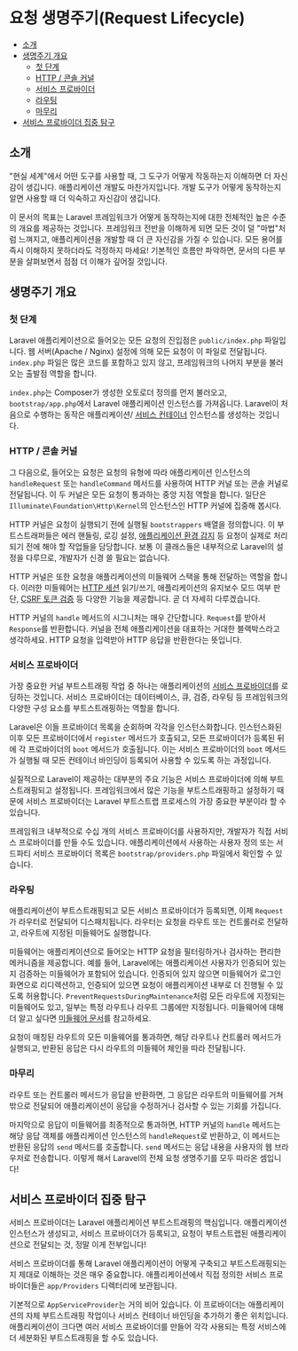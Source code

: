 # 요청 생명주기(Request Lifecycle)

- [소개](#introduction)
- [생명주기 개요](#lifecycle-overview)
    - [첫 단계](#first-steps)
    - [HTTP / 콘솔 커널](#http-console-kernels)
    - [서비스 프로바이더](#service-providers)
    - [라우팅](#routing)
    - [마무리](#finishing-up)
- [서비스 프로바이더 집중 탐구](#focus-on-service-providers)

<a name="introduction"></a>
## 소개

"현실 세계"에서 어떤 도구를 사용할 때, 그 도구가 어떻게 작동하는지 이해하면 더 자신감이 생깁니다. 애플리케이션 개발도 마찬가지입니다. 개발 도구가 어떻게 동작하는지 알면 사용할 때 더 익숙하고 자신감이 생깁니다.

이 문서의 목표는 Laravel 프레임워크가 어떻게 동작하는지에 대한 전체적인 높은 수준의 개요를 제공하는 것입니다. 프레임워크 전반을 이해하게 되면 모든 것이 덜 "마법"처럼 느껴지고, 애플리케이션을 개발할 때 더 큰 자신감을 가질 수 있습니다. 모든 용어를 즉시 이해하지 못하더라도 걱정하지 마세요! 기본적인 흐름만 파악하면, 문서의 다른 부분을 살펴보면서 점점 더 이해가 깊어질 것입니다.

<a name="lifecycle-overview"></a>
## 생명주기 개요

<a name="first-steps"></a>
### 첫 단계

Laravel 애플리케이션으로 들어오는 모든 요청의 진입점은 `public/index.php` 파일입니다. 웹 서버(Apache / Nginx) 설정에 의해 모든 요청이 이 파일로 전달됩니다. `index.php` 파일은 많은 코드를 포함하고 있지 않고, 프레임워크의 나머지 부분을 불러오는 출발점 역할을 합니다.

`index.php`는 Composer가 생성한 오토로더 정의를 먼저 불러오고, `bootstrap/app.php`에서 Laravel 애플리케이션 인스턴스를 가져옵니다. Laravel이 처음으로 수행하는 동작은 애플리케이션/ [서비스 컨테이너](/docs/{{version}}/container) 인스턴스를 생성하는 것입니다.

<a name="http-console-kernels"></a>
### HTTP / 콘솔 커널

그 다음으로, 들어오는 요청은 요청의 유형에 따라 애플리케이션 인스턴스의 `handleRequest` 또는 `handleCommand` 메서드를 사용하여 HTTP 커널 또는 콘솔 커널로 전달됩니다. 이 두 커널은 모든 요청이 통과하는 중앙 지점 역할을 합니다. 일단은 `Illuminate\Foundation\Http\Kernel`의 인스턴스인 HTTP 커널에 집중해 봅시다.

HTTP 커널은 요청이 실행되기 전에 실행될 `bootstrappers` 배열을 정의합니다. 이 부트스트래퍼들은 에러 핸들링, 로깅 설정, [애플리케이션 환경 감지](/docs/{{version}}/configuration#environment-configuration) 등 요청이 실제로 처리되기 전에 해야 할 작업들을 담당합니다. 보통 이 클래스들은 내부적으로 Laravel의 설정을 다루므로, 개발자가 신경 쓸 필요는 없습니다.

HTTP 커널은 또한 요청을 애플리케이션의 미들웨어 스택을 통해 전달하는 역할을 합니다. 이러한 미들웨어는 [HTTP 세션](/docs/{{version}}/session) 읽기/쓰기, 애플리케이션의 유지보수 모드 여부 판단, [CSRF 토큰 검증](/docs/{{version}}/csrf) 등 다양한 기능을 제공합니다. 곧 더 자세히 다루겠습니다.

HTTP 커널의 `handle` 메서드의 시그니처는 매우 간단합니다. `Request`를 받아서 `Response`를 반환합니다. 커널을 전체 애플리케이션을 대표하는 거대한 블랙박스라고 생각하세요. HTTP 요청을 입력받아 HTTP 응답을 반환한다는 뜻입니다.

<a name="service-providers"></a>
### 서비스 프로바이더

가장 중요한 커널 부트스트래핑 작업 중 하나는 애플리케이션의 [서비스 프로바이더](/docs/{{version}}/providers)를 로딩하는 것입니다. 서비스 프로바이더는 데이터베이스, 큐, 검증, 라우팅 등 프레임워크의 다양한 구성 요소를 부트스트래핑하는 역할을 합니다.

Laravel은 이들 프로바이더 목록을 순회하며 각각을 인스턴스화합니다. 인스턴스화된 이후 모든 프로바이더에서 `register` 메서드가 호출되고, 모든 프로바이더가 등록된 뒤에 각 프로바이더의 `boot` 메서드가 호출됩니다. 이는 서비스 프로바이더의 `boot` 메서드가 실행될 때 모든 컨테이너 바인딩이 등록되어 사용할 수 있도록 하는 과정입니다.

실질적으로 Laravel이 제공하는 대부분의 주요 기능은 서비스 프로바이더에 의해 부트스트래핑되고 설정됩니다. 프레임워크에서 많은 기능을 부트스트래핑하고 설정하기 때문에 서비스 프로바이더는 Laravel 부트스트랩 프로세스의 가장 중요한 부분이라 할 수 있습니다.

프레임워크 내부적으로 수십 개의 서비스 프로바이더를 사용하지만, 개발자가 직접 서비스 프로바이더를 만들 수도 있습니다. 애플리케이션에서 사용하는 사용자 정의 또는 서드파티 서비스 프로바이더 목록은 `bootstrap/providers.php` 파일에서 확인할 수 있습니다.

<a name="routing"></a>
### 라우팅

애플리케이션이 부트스트래핑되고 모든 서비스 프로바이더가 등록되면, 이제 `Request`가 라우터로 전달되어 디스패치됩니다. 라우터는 요청을 라우트 또는 컨트롤러로 전달하고, 라우트에 지정된 미들웨어도 실행합니다.

미들웨어는 애플리케이션으로 들어오는 HTTP 요청을 필터링하거나 검사하는 편리한 메커니즘을 제공합니다. 예를 들어, Laravel에는 애플리케이션 사용자가 인증되어 있는지 검증하는 미들웨어가 포함되어 있습니다. 인증되어 있지 않으면 미들웨어가 로그인 화면으로 리디렉션하고, 인증되어 있으면 요청이 애플리케이션 내부로 더 진행될 수 있도록 허용합니다. `PreventRequestsDuringMaintenance`처럼 모든 라우트에 지정되는 미들웨어도 있고, 일부는 특정 라우트나 라우트 그룹에만 지정됩니다. 미들웨어에 대해 더 알고 싶다면 [미들웨어 문서](/docs/{{version}}/middleware)를 참고하세요.

요청이 매칭된 라우트의 모든 미들웨어를 통과하면, 해당 라우트나 컨트롤러 메서드가 실행되고, 반환된 응답은 다시 라우트의 미들웨어 체인을 따라 전달됩니다.

<a name="finishing-up"></a>
### 마무리

라우트 또는 컨트롤러 메서드가 응답을 반환하면, 그 응답은 라우트의 미들웨어를 거쳐 밖으로 전달되어 애플리케이션이 응답을 수정하거나 검사할 수 있는 기회를 가집니다.

마지막으로 응답이 미들웨어를 최종적으로 통과하면, HTTP 커널의 `handle` 메서드는 해당 응답 객체를 애플리케이션 인스턴스의 `handleRequest`로 반환하고, 이 메서드는 반환된 응답의 `send` 메서드를 호출합니다. `send` 메서드는 응답 내용을 사용자의 웹 브라우저로 전송합니다. 이렇게 해서 Laravel의 전체 요청 생명주기를 모두 따라온 셈입니다!

<a name="focus-on-service-providers"></a>
## 서비스 프로바이더 집중 탐구

서비스 프로바이더는 Laravel 애플리케이션 부트스트래핑의 핵심입니다. 애플리케이션 인스턴스가 생성되고, 서비스 프로바이더가 등록되고, 요청이 부트스트랩된 애플리케이션으로 전달되는 것, 정말 이게 전부입니다!

서비스 프로바이더를 통해 Laravel 애플리케이션이 어떻게 구축되고 부트스트래핑되는지 제대로 이해하는 것은 매우 중요합니다. 애플리케이션에서 직접 정의한 서비스 프로바이더들은 `app/Providers` 디렉터리에 보관됩니다.

기본적으로 `AppServiceProvider`는 거의 비어 있습니다. 이 프로바이더는 애플리케이션의 자체 부트스트래핑 작업이나 서비스 컨테이너 바인딩을 추가하기 좋은 위치입니다. 애플리케이션이 크다면 여러 서비스 프로바이더를 만들어 각각 사용되는 특정 서비스에 더 세분화된 부트스트래핑을 할 수도 있습니다.